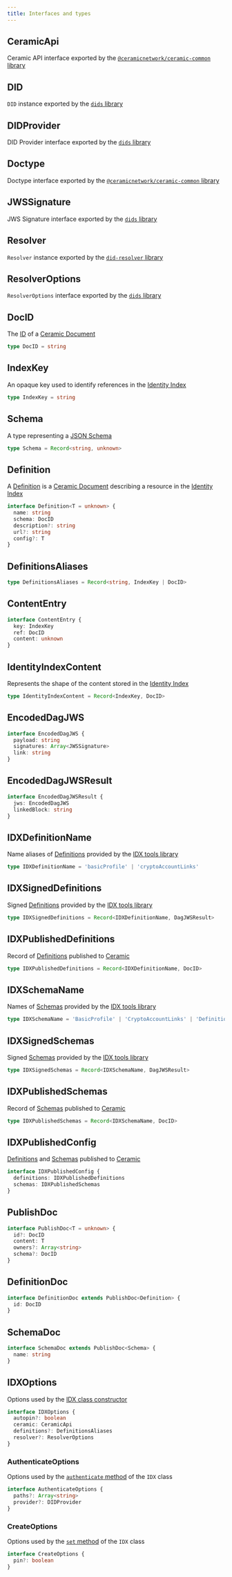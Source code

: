 ```yaml
---
title: Interfaces and types
---
```


## CeramicApi

Ceramic API interface exported by the [`@ceramicnetwork/ceramic-common` library](https://github.com/ceramicnetwork/js-ceramic/tree/develop/packages/ceramic-common)

## DID

`DID` instance exported by the [`dids` library](https://github.com/ceramicnetwork/js-did)

## DIDProvider

DID Provider interface exported by the [`dids` library](https://github.com/ceramicnetwork/js-did)

## Doctype

Doctype interface exported by the [`@ceramicnetwork/ceramic-common` library](https://github.com/ceramicnetwork/js-ceramic/tree/develop/packages/ceramic-common)

## JWSSignature

JWS Signature interface exported by the [`dids` library](https://github.com/ceramicnetwork/js-did)

## Resolver

`Resolver` instance exported by the [`did-resolver` library](https://github.com/decentralized-identity/did-resolver)

## ResolverOptions

`ResolverOptions` interface exported by the [`dids` library](https://github.com/ceramicnetwork/js-did)

## DocID

The [ID](idx-terminology.md#docid) of a [Ceramic Document](idx-terminology.md#document)

```ts
type DocID = string
```

## IndexKey

An opaque key used to identify references in the [Identity Index](#identityindexcontent)

```ts
type IndexKey = string
```

## Schema

A type representing a [JSON Schema](idx-terminology.md#schema)

```ts
type Schema = Record<string, unknown>
```

## Definition

A [Definition](idx-terminology.md#definition) is a [Ceramic Document](idx-terminology.md#document) describing a resource in the [Identity Index](idx-terminology.md#identity-index--idx)

```ts
interface Definition<T = unknown> {
  name: string
  schema: DocID
  description?: string
  url?: string
  config?: T
}
```

## DefinitionsAliases

```ts
type DefinitionsAliases = Record<string, IndexKey | DocID>
```

## ContentEntry

```ts
interface ContentEntry {
  key: IndexKey
  ref: DocID
  content: unknown
}
```

## IdentityIndexContent

Represents the shape of the content stored in the [Identity Index](idx-terminology.md#identity-index--idx)

```ts
type IdentityIndexContent = Record<IndexKey, DocID>
```

## EncodedDagJWS

```ts
interface EncodedDagJWS {
  payload: string
  signatures: Array<JWSSignature>
  link: string
}
```

## EncodedDagJWSResult

```ts
interface EncodedDagJWSResult {
  jws: EncodedDagJWS
  linkedBlock: string
}
```

## IDXDefinitionName

Name aliases of [Definitions](idx-terminology.md#definition) provided by the [IDX tools library](libs-tools.md)

```ts
type IDXDefinitionName = 'basicProfile' | 'cryptoAccountLinks'
```

## IDXSignedDefinitions

Signed [Definitions](idx-terminology.md#definition) provided by the [IDX tools library](libs-tools.md)

```ts
type IDXSignedDefinitions = Record<IDXDefinitionName, DagJWSResult>
```

## IDXPublishedDefinitions

Record of [Definitions](idx-terminology.md#definition) published to [Ceramic](idx-terminology.md#ceramic)

```ts
type IDXPublishedDefinitions = Record<IDXDefinitionName, DocID>
```

## IDXSchemaName

Names of [Schemas](idx-terminology.md#schema) provided by the [IDX tools library](libs-tools.md)

```ts
type IDXSchemaName = 'BasicProfile' | 'CryptoAccountLinks' | 'Definition' | 'IdentityIndex'
```

## IDXSignedSchemas

Signed [Schemas](idx-terminology.md#schema) provided by the [IDX tools library](libs-tools.md)

```ts
type IDXSignedSchemas = Record<IDXSchemaName, DagJWSResult>
```

## IDXPublishedSchemas

Record of [Schemas](idx-terminology.md#schema) published to [Ceramic](idx-terminology.md#ceramic)

```ts
type IDXPublishedSchemas = Record<IDXSchemaName, DocID>
```

## IDXPublishedConfig

[Definitions](idx-terminology.md#definition) and [Schemas](idx-terminology.md#schema) published to [Ceramic](idx-terminology.md#ceramic)

```ts
interface IDXPublishedConfig {
  definitions: IDXPublishedDefinitions
  schemas: IDXPublishedSchemas
}
```

## PublishDoc

```ts
interface PublishDoc<T = unknown> {
  id?: DocID
  content: T
  owners?: Array<string>
  schema?: DocID
}
```

## DefinitionDoc

```ts
interface DefinitionDoc extends PublishDoc<Definition> {
  id: DocID
}
```

## SchemaDoc

```ts
interface SchemaDoc extends PublishDoc<Schema> {
  name: string
}
```

## IDXOptions

Options used by the [IDX class constructor](libs-idx.md#constructor)

```ts
interface IDXOptions {
  autopin?: boolean
  ceramic: CeramicApi
  definitions?: DefinitionsAliases
  resolver?: ResolverOptions
}
```

### AuthenticateOptions

Options used by the [`authenticate` method](libs-idx.md#authenticate) of the `IDX` class

```ts
interface AuthenticateOptions {
  paths?: Array<string>
  provider?: DIDProvider
}
```

### CreateOptions

Options used by the [`set` method](libs-idx.md#set) of the `IDX` class

```ts
interface CreateOptions {
  pin?: boolean
}
```
